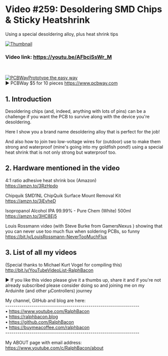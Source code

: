 # Video #259: Desoldering SMD Chips & Sticky Heatshrink
Using a special desoldering alloy, plus heat shrink tips

[![Thumbnail](https://user-images.githubusercontent.com/20911308/217494302-a5e9e9ac-7b52-405e-9611-bef9cded1690.png "Click for video")](https://youtu.be/AFbciSsWr_M)  

### Video link: https://youtu.be/AFbciSsWr_M  
<br>  

[![PCBWayPrototype the easy way](https://user-images.githubusercontent.com/20911308/185422574-52a4e7db-c680-4dd2-87be-1f1dd1db6a65.gif "PCBWay - up to 20% Discount on 4 & 6-layer PCBs")](https://pcbway.com/)  
► PCBWay $5 for 10 pieces https://www.pcbway.com

## 1. Introduction
Desoldering chips (and, indeed, anything with lots of pins) can be a challenge if you want the PCB to survive along with the device you're desoldering.

Here I show you a brand name desoldering alloy that is perfect for the job!

And also how to join two low-voltage wires for (outdoor) use to make them strong and waterproof (mine's going into my goldfish pond!) using a special heat shrink that is not only strong but waterproof too.  

## 2. Hardware mentioned in the video
4:1 ratio adhesive heat shrink box (Amazon)  
https://amzn.to/3RzHpdo  

Chipquik SMD1NL ChipQuik Surface Mount Removal Kit  
https://amzn.to/3jEvheD  

Isopropanol Alcohol IPA 99.99% - Pure Chem (White) 500ml  
https://amzn.to/3HC8Ej5  

Louis Rossmann video (with Steve Burke from GamersNexus ) showing that you can never use too much flux when soldering PCBs, so funny    
https://bit.ly/LouisRossmann-NeverTooMuchFlux  

## 3. List of all my videos
(Special thanks to Michael Kurt Vogel for compiling this)  
http://bit.ly/YouTubeVideoList-RalphBacon

► If you like this video please give it a thumbs up, share it and if you're not already subscribed please consider doing so and joining me on my Arduinite (and other μControllers) journey

My channel, GitHub and blog are here:  
\------------------------------------------------------------------  
• https://www.youtube.com/RalphBacon  
• https://ralphbacon.blog  
• https://github.com/RalphBacon  
• https://buymeacoffee.com/ralphbacon  
\------------------------------------------------------------------

My ABOUT page with email address: https://www.youtube.com/c/RalphBacon/about


